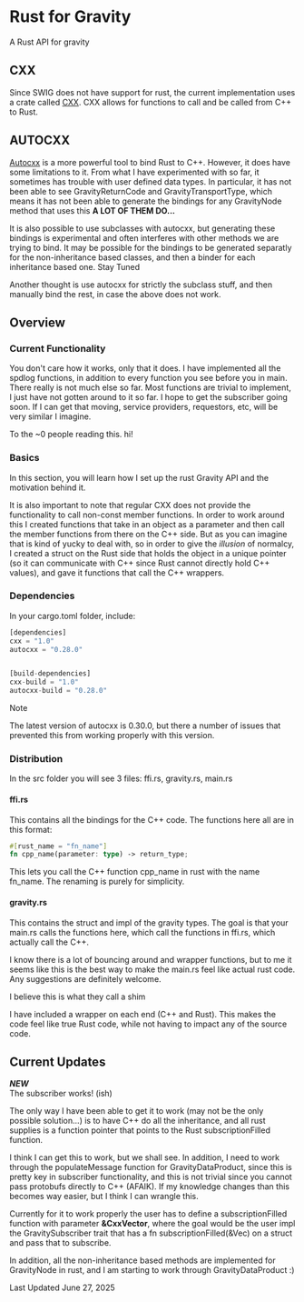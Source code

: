 # Rust for Gravity

A Rust API for gravity

## CXX

Since SWIG does not have support for rust, the current implementation uses a crate called [CXX](https://cxx.rs). CXX allows for functions to call and be called from C++ to Rust. 

## AUTOCXX
[Autocxx](https://google.github.io/autocxx/index.html) is a more powerful tool to bind Rust to C++. However, it does have some limitations to it. From what I have experimented with so far, it sometimes has trouble with user defined data types. In particular, it has not been able to see GravityReturnCode and GravityTransportType, which means it has not been able to generate the bindings for any GravityNode method that uses this **A LOT OF THEM DO...**

It is also possible to use subclasses with autocxx, but generating these bindings is experimental and often interferes with other methods we are trying to bind. It may be possible for the bindings to be generated separatly for the non-inheritance based classes, and then a binder for each inheritance based one. Stay Tuned

Another thought is use autocxx for strictly the subclass stuff, and then manually  bind the rest, in case the above does not work. 

## Overview
### Current Functionality
You don't care how it works, only that it does.
I have implemented all the spdlog functions, in addition to every function you see before you in main. There really is not much else so far. Most functions are trivial to implement, I just have not gotten around to it so far. I hope to get the subscriber going soon. If I can get that moving, service providers, requestors, etc, will be very similar I imagine. 

To the ~0 people reading this. hi!

### Basics
In this section, you will learn how I set up the rust Gravity API and the motivation behind it.

It is also important to note that regular CXX does not provide the functionality to call non-const member functions. In order to work around this I created functions that take in an object as a parameter and then call the member functions from there on the C++ side. But as you can imagine that is kind of yucky to deal with, so in order to give the *illusion* of normalcy, I created a struct on the Rust side that holds the object in a unique pointer (so it can communicate with C++ since Rust cannot directly hold C++ values), and gave it functions that call the C++ wrappers. 

### Dependencies
In your cargo.toml folder, include: 
```Rust
[dependencies]
cxx = "1.0"
autocxx = "0.28.0"


[build-dependencies]
cxx-build = "1.0"
autocxx-build = "0.28.0"

```

> [!NOTE]
> The latest version of autocxx is 0.30.0, but there a number of issues that prevented  this from working properly with this version.

### Distribution
In the src folder you will see 3 files: ffi.rs, gravity.rs, main.rs

#### ffi.rs
This contains all the bindings for the C++ code. The functions here all are in this format:
```Rust
#[rust_name = "fn_name"]
fn cpp_name(parameter: type) -> return_type;
```
This lets you call the C++ function cpp_name in rust with the name fn_name. The renaming is purely for simplicity. 

#### gravity.rs
This contains the struct and impl of the gravity types. The goal is that your main.rs calls the functions here, which call the functions in ffi.rs, which actually call the C++.

I know there is a lot of bouncing around and wrapper functions, but to me it seems like this is the best way to make the main.rs feel like actual rust code. Any suggestions are definitely welcome.

I believe this is what they call a shim

I have included a wrapper on each end (C++ and Rust). This makes the code feel like true Rust code, while not having to impact any of the source code.


## Current Updates
***NEW*** <br>
The subscriber works! (ish)

The only way I have been able to get it to work (may not be the only possible solution...) is to have C++ do all the inheritance, and all rust supplies is a function pointer that points to the Rust subscriptionFilled function.

I think I can get this to work, but we shall see. In addition, I need to work through the populateMessage function for GravityDataProduct, since this is pretty key in subscriber functionality, and this is not trivial since you cannot pass protobufs directly to C++ (AFAIK). If my knowledge changes than this becomes way easier, but I think I can wrangle this.

Currently for it to work properly the user has to define a subscriptionFilled function with parameter **&CxxVector<GDataProduct>**, where the goal would be the user impl the GravitySubscriber trait that has a fn subscriptionFilled(&Vec<GravityDataProduct>) on a struct and pass that to subscribe.

In addition, all the non-inheritance based methods are implemented for GravityNode in rust, and I am starting to work through GravityDataProduct :)

Last Updated June 27, 2025
